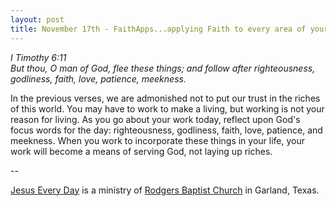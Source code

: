 ```yaml
---
layout: post
title: November 17th - FaithApps...applying Faith to every area of your
---
```


_I Timothy 6:11  
But thou, O man of God, flee these things; and follow after
righteousness, godliness, faith, love, patience, meekness._

In the previous verses, we are admonished not to put our trust in
the riches of this world. You may have to work to make a living, but
working is not your reason for living. As you go about your work
today, reflect upon God's focus words for the day: righteousness,
godliness, faith, love, patience, and meekness. When you work to
incorporate these things in your life, your work will become a means
of serving God, not laying up riches.

 --

<a href=http://jesuseveryday.net>Jesus Every Day</a> is a ministry of <a href=http://rodgersbaptist.net>Rodgers Baptist Church</a> in Garland, Texas.

